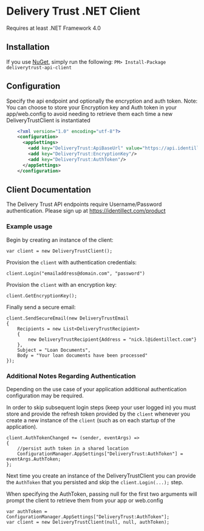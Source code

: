 # Delivery Trust .NET Client
Requires at least .NET Framework 4.0

## Installation

If you use [NuGet](http://www.nuget.org/), simply run the following:
`PM> Install-Package deliverytrust-api-client`

## Configuration
Specify the api endpoint and optionally the encryption and auth token. Note: You can choose to store your Encryption key and Auth token in your app/web.config to avoid needing to retrieve them each time a new DeliveryTrustClient is instantiated
```xml
    <?xml version="1.0" encoding="utf-8"?>
    <configuration>
      <appSettings>
        <add key="DeliveryTrust:ApiBaseUrl" value="https://api.identillect.com/api/v1/"/>
        <add key="DeliveryTrust:EncryptionKey"/>
        <add key="DeliveryTrust:AuthToken"/>
      </appSettings>
    </configuration>
```

## Client Documentation
The Delivery Trust API endpoints require Username/Password authentication. Please sign up at https://identillect.com/product
### Example usage

Begin by creating an instance of the client:

    var client = new DeliveryTrustClient();
    
Provision the `client` with authentication credentials:

    client.Login("emailaddress@domain.com", "password")
    
Provision the `client` with an encryption key:

    client.GetEncryptionKey();
    
 Finally send a secure email:
 
    client.SendSecureEmail(new DeliveryTrustEmail
    {
        Recipients = new List<DeliveryTrustRecipient>
        {
            new DeliveryTrustRecipient{Address = "nick.l@identillect.com"}
        },
        Subject = "Loan Documents",
        Body = "Your loan documents have been processed"
    });
    
### Additional Notes Regarding Authentication
Depending on the use case of your application additional authentication configuration may be required.

In order to skip subsequent login steps (keep your user logged in) you must store and provide the refresh token provided by the `client` whenever you create a new instance of the `client` (such as on each startup of the application).

    client.AuthTokenChanged += (sender, eventArgs) =>
    {
        //persist auth token in a shared location
        ConfigurationManager.AppSettings["DeliveryTrust:AuthToken"] = eventArgs.AuthToken;
    };
    
Next time you create an instance of the DeliveryTrustClient you can provide the `AuthToken` that you persisted and skip the `client.Login(...);` step.

When specifying the AuthToken, passing null for the first two arguments will prompt the client to retrieve them from your app or web.config

    var authToken = ConfigurationManager.AppSettings["DeliveryTrust:AuthToken"];
    var client = new DeliveryTrustClient(null, null, authToken);

